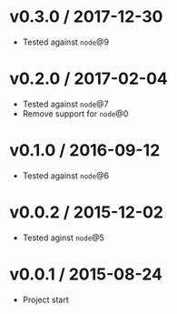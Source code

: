 v0.3.0 / 2017-12-30
==================

  * Tested against `node`@9

v0.2.0 / 2017-02-04
==================

  * Tested against `node`@7
  * Remove support for `node`@0

v0.1.0 / 2016-09-12
==================

  * Tested against `node`@6

v0.0.2 / 2015-12-02
==================

  * Tested aginst `node`@5

v0.0.1 / 2015-08-24
==================

  * Project start
